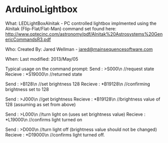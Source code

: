 ArduinoLightbox
===============


What: LEDLightBoxAlnitak - PC controlled lightbox implmented using the 
	Alnitak (Flip-Flat/Flat-Man) command set found here:
	http://www.optecinc.com/astronomy/pdf/Alnitak%20Astrosystems%20GenericCommandsR3.pdf

Who: 
	Created By: Jared Wellman - jared@mainsequencesoftware.com

When: 
	Last modified:  2013/May/05


Typical usage on the command prompt:
Send     : >S000\n      //request state
Recieve  : *S19000\n    //returned state

Send     : >B128\n      //set brightness 128
Recieve  : *B19128\n    //confirming brightness set to 128

Send     : >J000\n      //get brightness
Recieve  : *B19128\n    //brightness value of 128 (assuming as set from above)

Send     : >L000\n      //turn light on (uses set brightness value)
Recieve  : *L19000\n    //confirms light turned on

Send     : >D000\n      //turn light off (brightness value should not be changed)
Recieve  : *D19000\n    //confirms light turned off.
